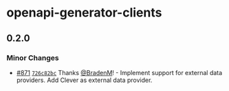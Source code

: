 # openapi-generator-clients

## 0.2.0
### Minor Changes



- [#871](https://github.com/BradenM/openapi-generator-clients/pull/871) [`726c82bc`](https://github.com/BradenM/openapi-generator-clients/commit/726c82bca0b39016bba2cefb0dce2882f48d9c1b) Thanks [@BradenM](https://github.com/BradenM)! - Implement support for external data providers. Add Clever as external data provider.
